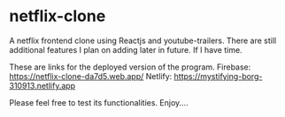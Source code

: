 # netflix-clone
A netflix frontend clone using Reactjs and youtube-trailers. There are still additional features I plan on adding later in future. If I have time.

These are links for the deployed version of the program.
Firebase: https://netflix-clone-da7d5.web.app/
Netlify: https://mystifying-borg-310913.netlify.app

Please feel free to test its functionalities. Enjoy....

